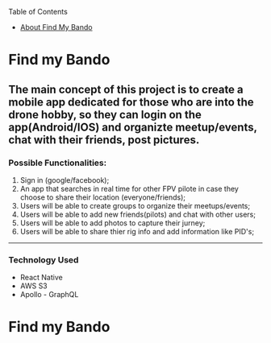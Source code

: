 Table of Contents
+ [About Find My Bando](#findmybando)

# <a name="dfindmybando"></a>Find my Bando

## The main concept of this project is to create a mobile app dedicated for those who are into the drone hobby, so they can login on the app(Android/IOS) and organizte meetup/events, chat with their friends, post pictures.

### Possible Functionalities:

1. Sign in (google/facebook);
2. An app that searches in real time for other FPV pilote in case they choose to share their location (everyone/friends);
3. Users will be able to create groups to organize their meetups/events;
4. Users will be able to add new friends(pilots) and chat with other users;
5. Users will be able to add photos to capture their jurney;
6. Users will be able to share thier rig info and add information like PID's;
___

### Technology Used

+ React Native
+ AWS S3
+ Apollo - GraphQL





# <a name="findmybando"></a>Find my Bando
